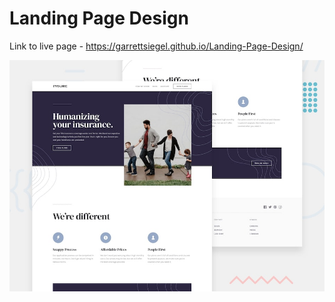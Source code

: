 # Landing Page Design

Link to live page - https://garrettsiegel.github.io/Landing-Page-Design/

![Design preview for the Insure landing page coding challenge](./design/desktop-preview.jpg)
